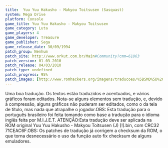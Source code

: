 ```yaml
---
title:  Yuu Yuu Hakusho - Makyou Toitsusen (Sasquast)
system: Mega Drive
platform: Console
game_title: Yuu Yuu Hakusho - Makyou Toitsusen
game_category: Luta
game_players: 4
game_developer: Treasure
game_publisher: Sega
game_release_date: 30/09/1994
patch_group: Nenhum
patch_site: http://www.orkut.com.br/Main#Community?cmm=61863
patch_version: 01-03-2010
patch_release: 04/03/2010
patch_type: undefined
patch_progress: 95%
patch_images: [http://www.romhackers.org/imagens/traducoes/%5BSMD%5D%20Yuu%20Yuu%20Hakusho%20-%20Makyou%20Toitsusen%20-%20Sasquast%20-%201.png,http://www.romhackers.org/imagens/traducoes/%5BSMD%5D%20Yuu%20Yuu%20Hakusho%20-%20Makyou%20Toitsusen%20-%20Sasquast%20-%202.png,http://www.romhackers.org/imagens/traducoes/%5BSMD%5D%20Yuu%20Yuu%20Hakusho%20-%20Makyou%20Toitsusen%20-%20Sasquast%20-%203.png]
---
```

Uma boa tradução. Os textos estão traduzidos e acentuados, e vários gráficos foram editados. Nota-se alguns elementos sem tradução, e, devido à compressão, alguns gráficos não puderam ser editados, como o da tela de título, mas nada que atrapalhe o jogador.OBS: Esta tradução para o português brasileiro foi feita tomando como base a tradução para o idioma inglês feita por M.I.J.E.T. ATENÇÃO:Esta tradução deve ser aplicada na ROM original Yuu Yuu Hakusho - Makyou Toitsusen (J) [!].bin, com CRC32 71CEAC6F.OBS: Os patches de tradução já corrigem a checksum da ROM, o que torna desnecessário o uso da função auto fix checksum de alguns emuladores.